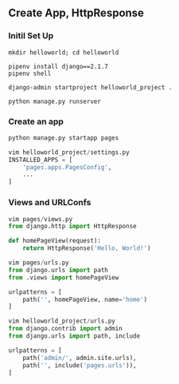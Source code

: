 ## Create App, HttpResponse 

### Initil Set Up
```shell
mkdir helloworld; cd helloworld

pipenv install django==2.1.7
pipenv shell

django-admin startproject helloworld_project .

python manage.py runserver
```

### Create an app
```python
python manage.py startapp pages

vim helloworld_project/settings.py
INSTALLED_APPS = [
    'pages.apps.PagesConfig',
    ...
]
```
### Views and URLConfs
```python
vim pages/views.py
from django.http import HttpResponse

def homePageView(request):
    return HttpResponse('Hello, World!')
```

```python
vim pages/urls.py
from django.urls import path
from .views import homePageView

urlpatterns = [
    path('', homePageView, name='home')
]
```

```python
vim helloworld_project/urls.py
from django.contrib import admin
from django.urls import path, include

urlpatterns = [
    path('admin/', admin.site.urls),
    path('', include('pages.urls')),
]
```